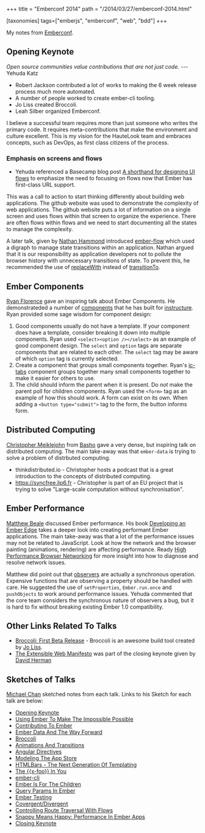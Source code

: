 +++
title = "Emberconf 2014"
path = "/2014/03/27/emberconf-2014.html"

[taxonomies]
tags=["emberjs", "emberconf", "web", "bdd"]
+++

My notes from [Emberconf](http://emberconf.com/).

## Opening Keynote

_Open source communities value contributions that are not just code._ --- Yehuda Katz

   * Robert Jackson contributed a lot of works to making the 6 week release process much more automated.
   * A number of people worked to create ember-cli tooling.
   * Jo Liss created Broccoli.
   * Leah Silber organized Emberconf.

I believe a successful team requires more than just someone who writes the primary code. It requires meta-contributions that make the environment and culture excellent. This is my vision for the HauteLook team and embraces concepts, such as DevOps, as first class citizens of the process.

### Emphasis on screens and flows

   * Yehuda referenced a Basecamp blog post [A shorthand for designing UI flows](http://signalvnoise.com/posts/1926-a-shorthand-for-designing-ui-flows) to emphasize the need to focusing on flows now that Ember has first-class URL support.

This was a call to action to start thinking differently about building web applications. The github website was used to demonstrate the complexity of web applications. The github website puts a lot of information on a single screen and uses flows within that screen to organize the experience. There are often flows within flows and we need to start documenting all the states to manage the complexity.

A later talk, given by [Nathan Hammond](https://github.com/nathanhammond) introduced [ember-flow](https://github.com/nathanhammond/ember-flows) which used a digraph to manage state transitions within an application. Nathan argued that it is our responsibility as application developers not to pollute the browser history with unnecessary transitions of state. To prevent this, he recommended the use of [replaceWith](http://ember-doc.com/classes/Ember.Route.html#method_replaceWith) instead of [transitionTo](http://ember-doc.com/classes/Ember.Route.html#method_transitionTo).

## Ember Components

[Ryan Florence](https://github.com/rpflorence) gave an inspiring talk about Ember Components. He demonstrateded a number of [components](http://instructure.github.io/ic-ember/) that he has built for [instructure](instructure.github.io). Ryan provided some sage wisdom for component design:

   1. Good components usually do not have a template. If your component does have a template, consider breaking it down into multiple components. Ryan used `<select><option /></select>` as an example of good component design. The `select` and `option` tags are separate components that are related to each other. The `select` tag may be aware of which `option` tag is currently selected.
   2. Create a component that groups small components together. Ryan's [ic-tabs](https://github.com/instructure/ic-tabs#usage) component groups together many small components together to make it easier for others to use.
   3. The child should inform the parent when it is present. Do *not* make the parent poll for children components. Ryan used the `<form>` tag as an example of how this should work. A form can exist on its own. When adding a `<button type="submit">` tag to the form, the button informs form.

## Distributed Computing

[Christopher Meiklejohn](https://github.com/cmeiklejohn/) from [Basho](http://basho.com/) gave a very dense, but inspiring talk on distributed computing. The main take-away was that `ember-data` is trying to solve a problem of distrbuted computing.

   * thinkdistributed.io - Christopher hosts a podcast that is a great introduction to the concepts of distributed computing. 
   * https://syncfree.lip6.fr - Christopher is part of an EU project that is trying to solve "Large-scale computation without synchronisation".

## Ember Performance

[Matthew Beale](https://github.com/mixonic) discussed Ember performance. His book [Developing an Ember Edge](http://bleedingedgepress.com/our-books/developing-an-ember-edge/) takes a deeper look into creating performant Ember applications. The main take-away was that a lot of the performance issues may not be related to JavaScript. Look at how the network and the browser painting (animations, rendering) are affecting performance. Ready [High Performance Browser Networking](http://www.amazon.com/High-Performance-Browser-Networking-performance-ebook/dp/B00FM0OC4S) for more insight into how to diagnose and resolve network issues.

Matthew did point out that [observers](http://emberjs.com/guides/object-model/observers/) are actually a synchronous operation. Expensive functions that are observing a property should be handled with care. He suggested the use of `setProperties`, `Ember.run.once` and `pushObjects` to work around performance issues. Yehuda commented that the core team considers the synchronous nature of observers a bug, but it is hard to fix without breaking existing Ember 1.0 compatibility.

## Other Links Related To Talks

   * [Broccoli: First Beta Release](http://www.solitr.com/blog/2014/02/broccoli-first-release/) - Broccoli is an awesome build tool created by [Jo Liss](https://github.com/joliss).
   * [The Extensible Web Manifesto](http://extensiblewebmanifesto.org/) was part of the closing keynote given by [David Herman](https://github.com/dherman)

## Sketches of Talks

[Michael Chan](https://twitter.com/chantastic) sketched notes from each talk. Links to his Sketch for each talk are below:

   * [Opening Keynote](https://twitter.com/chantastic/status/448517744900976641)
   * [Using Ember To Make The Impossible Possible](https://twitter.com/chantastic/status/448551975949721600)
   * [Contributing To Ember](https://twitter.com/chantastic/status/448552274043080704)
   * [Ember Data And The Way Forward](https://twitter.com/chantastic/status/448579736629809152)
   * [Broccoli](https://twitter.com/chantastic/status/448591731869511680)
   * [Animations And Transitions](https://twitter.com/chantastic/status/448592076557406208)
   * [Angular Directives](https://twitter.com/chantastic/status/448640475071668224)
   * [Modeling The App Store](https://twitter.com/chantastic/status/448640855876710400)
   * [HTMLBars - The Next Generation Of Templating](https://twitter.com/chantastic/status/448641160433512448)
   * [The {{x-foo}} In You](https://twitter.com/chantastic/status/448877762812444672)
   * [ember-cli](https://twitter.com/chantastic/status/448890153340137472)
   * [Ember Is For The Children](https://twitter.com/chantastic/status/448901778449244160)
   * [Query Params In Ember](https://twitter.com/chantastic/status/448943222685847552)
   * [Ember Testing](https://twitter.com/chantastic/status/448951800725377024)
   * [Covergent/Divergent](https://twitter.com/chantastic/status/448954197459759105)
   * [Controlling Route Traversal With Flows](https://twitter.com/chantastic/status/448968123509530624)
   * [Snappy Means Happy: Performance In Ember Apps](https://twitter.com/chantastic/status/448979625612304384)
   * [Closing Keynote](https://twitter.com/chantastic/status/449004904363732992)
